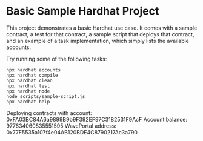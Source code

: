 # Basic Sample Hardhat Project

This project demonstrates a basic Hardhat use case. It comes with a sample contract, a test for that contract, a sample script that deploys that contract, and an example of a task implementation, which simply lists the available accounts.

Try running some of the following tasks:

```shell
npx hardhat accounts
npx hardhat compile
npx hardhat clean
npx hardhat test
npx hardhat node
node scripts/sample-script.js
npx hardhat help
```

<!-- 
Contract deployed to: 0x5FbDB2315678afecb367f032d93F642f64180aa3
Contract deployed by: 0xf39Fd6e51aad88F6F4ce6aB8827279cffFb92266
Deploying contracts with account:  0xf39Fd6e51aad88F6F4ce6aB8827279cffFb92266
Account balance:  10000000000000000000000
WavePortal address:  0x5FbDB2315678afecb367f032d93F642f64180aa3
 -->

<!-- Contract deployed to: 0x5FbDB2315678afecb367f032d93F642f64180aa3
Contract deployed by: 0xFA03BC84A6a9899B9b9F392EF97C3182531F9AcF
Deploying contracts with account:  0xFA03BC84A6a9899B9b9F392EF97C3182531F9AcF
Account balance:  1016868862341363156
WavePortal address:0x1a5469951F151f522Ab28c485C9634F57704dc25   -->



Deploying contracts with account:  0xFA03BC84A6a9899B9b9F392EF97C3182531F9AcF
Account balance:  977634060835551595
WavePortal address:  0x77F5535a107f4e04AB120BDE4C8790217Ac3a790